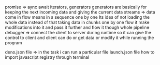 promise =>
aync await
iterators, generators
generators are basically for keeping the next incoming data and giving the current data
streams => data come in flow means in a sequence one by one
Its idea of not loading the whole data instead of that taking data in chunks
one by one flow it make modifications into it and pass it further and flow it though whole pipeline
debugger => connect the client to server during runtime so it can give the control to client and client can do or get data or modify it while running the program

deno.json file => in the task i can run a particular file
launch.json file
how to import javascript registry through terminal
